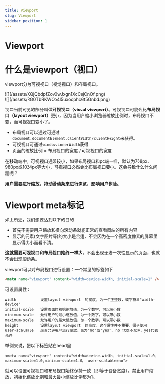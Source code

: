 ```yaml
---
title: Viewport
slug: Viewport
sidebar_position: 1
---
```



# Viewport

# 什么是viewport（视口）

viewport分为可视视口（视觉视口）和布局视口。

<div class="flex gap-3 columns-2" column-size="2">
<div class="w-[47%]" width-ratio="47">
![](/assets/XQjQbdpfZov0wJxgn1XcCujCnOf.png)
</div>
<div class="w-[52%]" width-ratio="52">
![](/assets/RG0TbRKWOo4l5uxocphcGt5Gnbd.png)
</div>
</div>

视口当前可见的部分叫做<b>可视视口（visual viewport）</b>。可视视口可能会比<b>布局视口（layout viewport）</b>更小，因为当用户缩小浏览器缩放比例时，布局视口不变，而可视视口变小了。

- 布局视口可以通过可通过`document.documentElement.clientWidth/clientHeight`来获得。
- 可视视口可通过`window.innerWidth`获得
- 页面的缩放比例 = 布局视口的宽度 / 可视视口的宽度

在移动端中，可视视口通常较小，如果布局视口和pc端一样，默认为768px、980px或1024px等大小，可视视口必然会比布局视口要小。这会导致什么什么问题呢？

<b>用户需要进行缩放，拖动滑动条来进行浏览，影响用户体验。</b>

# Viewport meta标记

如上所述，我们想要达到以下的目的

- 首先不需要用户缩放和横向滚动条就能正常的查看网站的所有内容
- 显示的元素(文字图片等)的大小是合适，不会因为在一个高密度像素的屏幕里显示得太小而看不清。

<b>这就需要可视视口和布局视口始终一样大</b>，不会出现无法一次性显示的页面，也就不会出现滚动条。

viewport可以对布局视口进行设置：一个常见的标签如下

```html
<meta name="viewport" content="width=device-width, initial-scale=1" />
```

可设置属性：

```text
width           设置layout viewport  的宽度，为一个正整数，或字符串"width-device"
initial-scale   设置页面的初始缩放值，为一个数字，可以带小数
minimum-scale   允许用户的最小缩放值，为一个数字，可以带小数
maximum-scale   允许用户的最大缩放值，为一个数字，可以带小数
height          设置layout viewport  的高度，这个属性并不重要，很少使用
user-scalable   是否允许用户进行缩放，值为"no"或"yes", no 代表不允许，yes代表允许
```

举例来说，把以下标签贴在head里

`<meta name="viewport" content="width=device-width, initial-scale=1.0, maximum-scale=1.0,minimum-scale=1.0， user-scalable=no">`

就可以设置可视视口和布局视口始终保持一致（即等于设备宽度）。禁止用户缩放，初始化缩放比例和最大最小缩放比例都为1。

